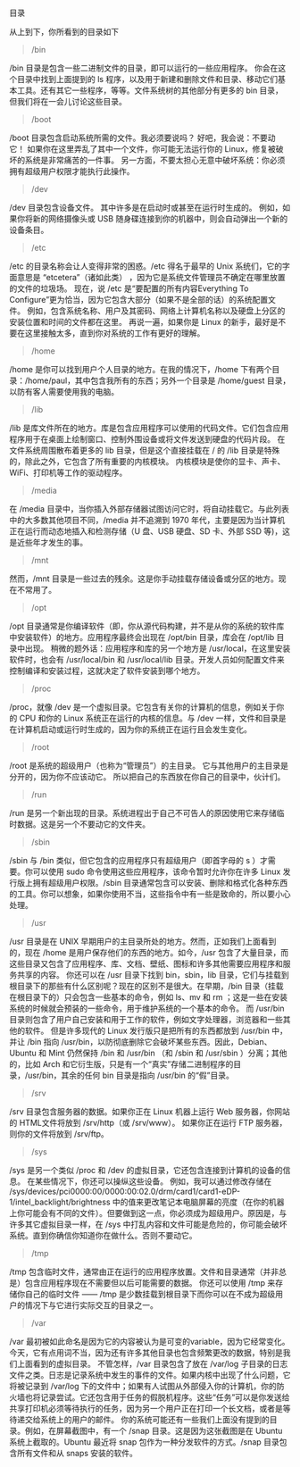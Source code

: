 # 
目录

从上到下，你所看到的目录如下

> /bin

/bin 目录是包含一些二进制文件的目录，即可以运行的一些应用程序。 你会在这个目录中找到上面提到的 ls 程序，以及用于新建和删除文件和目录、移动它们基本工具。还有其它一些程序，等等。文件系统树的其他部分有更多的 bin 目录，但我们将在一会儿讨论这些目录。



> /boot

/boot 目录包含启动系统所需的文件。我必须要说吗？ 好吧，我会说：不要动它！ 如果你在这里弄乱了其中一个文件，你可能无法运行你的 Linux，修复被破坏的系统是非常痛苦的一件事。 另一方面，不要太担心无意中破坏系统：你必须拥有超级用户权限才能执行此操作。



> /dev

/dev 目录包含设备文件。 其中许多是在启动时或甚至在运行时生成的。 例如，如果你将新的网络摄像头或 USB 随身碟连接到你的机器中，则会自动弹出一个新的设备条目。

> /etc

/etc 的目录名称会让人变得非常的困惑。/etc 得名于最早的 Unix 系统们，它的字面意思是 “etcetera”（诸如此类） ，因为它是系统文件管理员不确定在哪里放置的文件的垃圾场。
现在，说 /etc 是“要配置的所有内容Everything To Configure”更为恰当，因为它包含大部分（如果不是全部的话）的系统配置文件。 例如，包含系统名称、用户及其密码、网络上计算机名称以及硬盘上分区的安装位置和时间的文件都在这里。 再说一遍，如果你是 Linux 的新手，最好是不要在这里接触太多，直到你对系统的工作有更好的理解。

> /home

/home 是你可以找到用户个人目录的地方。在我的情况下，/home 下有两个目录：/home/paul，其中包含我所有的东西；另外一个目录是 /home/guest 目录，以防有客人需要使用我的电脑。

> /lib

/lib 是库文件所在的地方。库是包含应用程序可以使用的代码文件。它们包含应用程序用于在桌面上绘制窗口、控制外围设备或将文件发送到硬盘的代码片段。
在文件系统周围散布着更多的 lib 目录，但是这个直接挂载在 / 的 /lib 目录是特殊的，除此之外，它包含了所有重要的内核模块。 内核模块是使你的显卡、声卡、WiFi、打印机等工作的驱动程序。

> /media

在 /media 目录中，当你插入外部存储器试图访问它时，将自动挂载它。与此列表中的大多数其他项目不同，/media 并不追溯到 1970 年代，主要是因为当计算机正在运行而动态地插入和检测存储（U 盘、USB 硬盘、SD 卡、外部 SSD 等)，这是近些年才发生的事。

> /mnt

然而，/mnt 目录是一些过去的残余。这是你手动挂载存储设备或分区的地方。现在不常用了。

> /opt

/opt 目录通常是你编译软件（即，你从源代码构建，并不是从你的系统的软件库中安装软件）的地方。应用程序最终会出现在 /opt/bin 目录，库会在 /opt/lib 目录中出现。
稍微的题外话：应用程序和库的另一个地方是 /usr/local，在这里安装软件时，也会有 /usr/local/bin 和 /usr/local/lib 目录。开发人员如何配置文件来控制编译和安装过程，这就决定了软件安装到哪个地方。

> /proc

/proc，就像 /dev 是一个虚拟目录。它包含有关你的计算机的信息，例如关于你的 CPU 和你的 Linux 系统正在运行的内核的信息。与 /dev 一样，文件和目录是在计算机启动或运行时生成的，因为你的系统正在运行且会发生变化。

> /root

/root 是系统的超级用户（也称为“管理员”）的主目录。 它与其他用户的主目录是分开的，因为你不应该动它。 所以把自己的东西放在你自己的目录中，伙计们。

> /run

/run 是另一个新出现的目录。系统进程出于自己不可告人的原因使用它来存储临时数据。这是另一个不要动它的文件夹。

> /sbin

/sbin 与 /bin 类似，但它包含的应用程序只有超级用户（即首字母的 s ）才需要。你可以使用 sudo 命令使用这些应用程序，该命令暂时允许你在许多 Linux 发行版上拥有超级用户权限。/sbin 目录通常包含可以安装、删除和格式化各种东西的工具。你可以想象，如果你使用不当，这些指令中有一些是致命的，所以要小心处理。

> /usr

/usr 目录是在 UNIX 早期用户的主目录所处的地方。然而，正如我们上面看到的，现在 /home 是用户保存他们的东西的地方。如今，/usr 包含了大量目录，而这些目录又包含了应用程序、库、文档、壁纸、图标和许多其他需要应用程序和服务共享的内容。
你还可以在 /usr 目录下找到 bin，sbin，lib 目录，它们与挂载到根目录下的那些有什么区别呢？现在的区别不是很大。在早期，/bin 目录（挂载在根目录下的）只会包含一些基本的命令，例如 ls、mv 和 rm ；这是一些在安装系统的时候就会预装的一些命令，用于维护系统的一个基本的命令。 而 /usr/bin 目录则包含了用户自己安装和用于工作的软件，例如文字处理器，浏览器和一些其他的软件。
但是许多现代的 Linux 发行版只是把所有的东西都放到 /usr/bin 中，并让 /bin 指向 /usr/bin，以防彻底删除它会破坏某些东西。因此，Debian、Ubuntu 和 Mint 仍然保持 /bin 和 /usr/bin （和 /sbin 和 /usr/sbin ）分离；其他的，比如 Arch 和它衍生版，只是有一个“真实”存储二进制程序的目录，/usr/bin，其余的任何 bin 目录是指向 /usr/bin 的“假”目录。

> /srv

/srv 目录包含服务器的数据。如果你正在 Linux 机器上运行 Web 服务器，你网站的 HTML文件将放到 /srv/http（或 /srv/www）。 如果你正在运行 FTP 服务器，则你的文件将放到 /srv/ftp。

> /sys

/sys 是另一个类似 /proc 和 /dev 的虚拟目录，它还包含连接到计算机的设备的信息。
在某些情况下，你还可以操纵这些设备。 例如，我可以通过修改存储在 /sys/devices/pci0000:00/0000:00:02.0/drm/card1/card1-eDP-1/intel_backlight/brightness 中的值来更改笔记本电脑屏幕的亮度（在你的机器上你可能会有不同的文件）。但要做到这一点，你必须成为超级用户。原因是，与许多其它虚拟目录一样，在 /sys 中打乱内容和文件可能是危险的，你可能会破坏系统。直到你确信你知道你在做什么。否则不要动它。

> /tmp

/tmp 包含临时文件，通常由正在运行的应用程序放置。文件和目录通常（并非总是）包含应用程序现在不需要但以后可能需要的数据。
你还可以使用 /tmp 来存储你自己的临时文件 —— /tmp 是少数挂载到根目录下而你可以在不成为超级用户的情况下与它进行实际交互的目录之一。

> /var

/var 最初被如此命名是因为它的内容被认为是可变的variable，因为它经常变化。今天，它有点用词不当，因为还有许多其他目录也包含频繁更改的数据，特别是我们上面看到的虚拟目录。
不管怎样，/var 目录包含了放在 /var/log 子目录的日志文件之类。日志是记录系统中发生的事件的文件。如果内核中出现了什么问题，它将被记录到 /var/log 下的文件中；如果有人试图从外部侵入你的计算机，你的防火墙也将记录尝试。它还包含用于任务的假脱机程序。这些“任务”可以是你发送给共享打印机必须等待执行的任务，因为另一个用户正在打印一个长文档，或者是等待递交给系统上的用户的邮件。
你的系统可能还有一些我们上面没有提到的目录。例如，在屏幕截图中，有一个 /snap 目录。这是因为这张截图是在 Ubuntu 系统上截取的。Ubuntu 最近将 snap 包作为一种分发软件的方式。/snap 目录包含所有文件和从 snaps 安装的软件。

